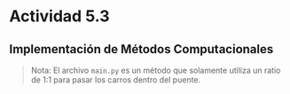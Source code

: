 # Actividad 5.3 
## Implementación de Métodos Computacionales 

> Nota: El archivo `main.py` es un método que solamente utiliza un ratio de 1:1 para pasar los carros dentro del puente.
